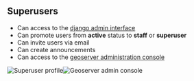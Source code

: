 ## Superusers

- Can access to the [django admin interface](http://localhost:8888)
- Can promote users from **active** status to **staff** or **superuser**
- Can invite users via email
- Can create announcements
- Can access to the [geoserver administration console](http://localhost:8888/geoserver)

![Superuser profile](css/img/superusers.png)![Geoserver admin console](css/img/geoserver.png)
